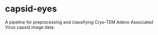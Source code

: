 # capsid-eyes
A pipeline for preprocessing and classifying Cryo-TEM Adeno Associated Virus capsid image data.
